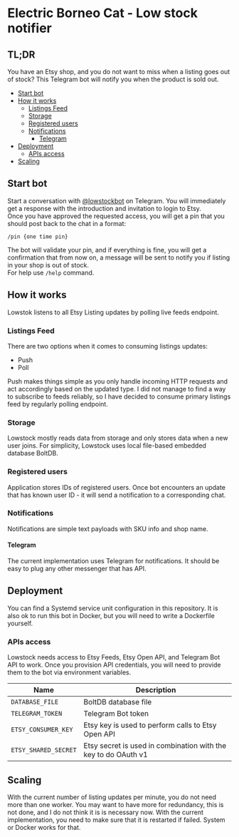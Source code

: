 # Electric Borneo Cat - Low stock notifier

## TL;DR

You have an Etsy shop, and you do not want to miss when a listing goes out of stock?
This Telegram bot will notify you when the product is sold out.

  * [Start bot](#start-bot)
  * [How it works](#how-it-works)
     * [Listings Feed](#listings-feed)
     * [Storage](#storage)
     * [Registered users](#registered-users)
     * [Notifications](#notifications)
        * [Telegram](#telegram)
  * [Deployment](#deployment)
     * [APIs access](#apis-access)
  * [Scaling](#scaling)

## Start bot
Start a conversation with [@lowstockbot](https://telegram.me/lowstockbot) on Telegram. You will immediately get a response with the introduction and invitation to login to Etsy.   
Once you have approved the requested access, you will get a pin that you should post back to the chat in a format: 
```
/pin {one time pin}
```  

The bot will validate your pin, and if everything is fine, you will get a confirmation that from now on, a message will be sent to notify you if listing in your shop is out of stock.  
For help use `/help` command.

## How it works
Lowstok listens to all Etsy Listing updates by polling live feeds endpoint.

### Listings Feed
There are two options when it comes to consuming listings updates:
* Push
* Poll

Push makes things simple as you only handle incoming HTTP requests and act accordingly based on the updated type.
I did not manage to find a way to subscribe to feeds reliably, so I have decided to consume primary listings feed by regularly polling endpoint.

### Storage
Lowstock mostly reads data from storage and only stores data when a new user joins.
For simplicity, Lowstock uses local file-based embedded database BoltDB.

### Registered users
Application stores IDs of registered users. Once bot encounters an update that has known user ID - it will send a notification to a corresponding chat.

### Notifications
Notifications are simple text payloads with SKU info and shop name. 

#### Telegram
The current implementation uses Telegram for notifications. It should be easy to plug any other messenger that has API.

## Deployment
You can find a Systemd service unit configuration in this repository.
It is also ok to run this bot in Docker, but you will need to write a Dockerfile yourself.

### APIs access
Lowstock needs access to Etsy Feeds, Etsy Open API, and Telegram Bot API to work.
Once you provision API credentials, you will need to provide them to the bot via environment variables.

| Name                 | Description                                                     |
|----------------------|-----------------------------------------------------------------|
| `DATABASE_FILE`      | BoltDB database file                                            |
| `TELEGRAM_TOKEN`     | Telegram Bot token                                              |
| `ETSY_CONSUMER_KEY`  | Etsy key is used to perform calls to Etsy Open API              |
| `ETSY_SHARED_SECRET` | Etsy secret is used in combination with the key to do OAuth v1  |

## Scaling
With the current number of listing updates per minute, you do not need more than one worker.
You may want to have more for redundancy, this is not done, and I do not think it is is necessary now.
With the current implementation, you need to make sure that it is restarted if failed. System or Docker works for that.

